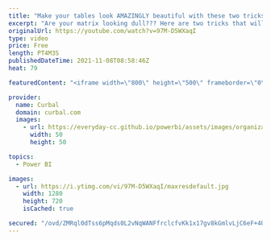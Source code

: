 ```yaml
---
title: "Make your tables look AMAZINGLY beautiful with these two tricks in Power BI"
excerpt: "Are your matrix looking dull??? Here are two tricks that will make your matrix look amazing!  More matrix tips here: https://www.youtube.com/watch?v=58a2rIV2nYg&ab_channel=Curbal  Here you can download all the pbix files: https://curbal.com/donwload-center  SUBSCRIBE to learn more about Power and Excel"
originalUrl: https://youtube.com/watch?v=97M-D5WXaqI
type: video
price: Free
length: PT4M3S
publishedDateTime: 2021-11-08T08:58:46Z
heat: 79

featuredContent: "<iframe width=\"800\" height=\"500\" frameborder=\"0\" src=\"https://www.youtube.com/embed/97M-D5WXaqI\" allow=\"accelerometer; autoplay; encrypted-media; gyroscope; picture-in-picture\" allowfullscreen></iframe>"

provider:
  name: Curbal
  domain: curbal.com
  images:
    - url: https://everyday-cc.github.io/powerbi/assets/images/organizations/curbal.com-50x50.jpg
      width: 50
      height: 50

topics:
  - Power BI

images:
  - url: https://i.ytimg.com/vi/97M-D5WXaqI/maxresdefault.jpg
    width: 1280
    height: 720
    isCached: true

secured: "/ovd/ZMRql0dTss6pMqds0L2vNqWANFfrclcfvKk1x17gv8kGmlvLjC6eF+4Ufh9kGIUoLZ8dmusAlu8lkHok7ZnYChxgQ8YoCdP2DMMd7g1aSrhN6PWoi3SsxFIKreYttvFtYEi28/O2i+agBB9K/cS7ZdHUbYxtrN+bdIjRKub3XnaWyRjq6w+UKXwMkbcuqPEWcHrfZo5OxOlR6YxVkk3/1a3dToJHmEzGWcvSw39MKd2sb1wanwBMnnFke6rpFofhol1AjLAF40suPpIB5Iflcmd3euZ+L8CWfxlIrECtXF/pxr0PwDF6ftg+Imeo7kZiA1sRvNd0DYbsWPNwlfpiN4nNlJRAHjgZgPuw4uMhc/gcsBHbN/qnRWI9EUnhUgA9jJ68710ZYvwBI1ibfxNuob/jI5teslAWF3oOmM=;WcdqBhjaNH+Y3L30iAYAtQ=="
---
```


